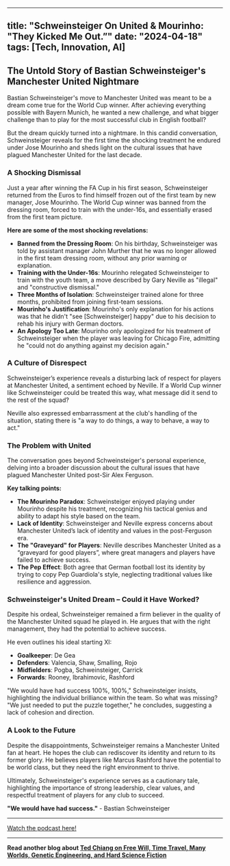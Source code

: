 
---
title: "Schweinsteiger On United & Mourinho: "They Kicked Me Out.”"
date: "2024-04-18"
tags: [Tech, Innovation, AI]
---

## The Untold Story of Bastian Schweinsteiger's Manchester United Nightmare

Bastian Schweinsteiger's move to Manchester United was meant to be a dream come true for the World Cup winner. After achieving everything possible with Bayern Munich, he wanted a new challenge, and what bigger challenge than to play for the most successful club in English football? 

But the dream quickly turned into a nightmare. In this candid conversation, Schweinsteiger reveals for the first time the shocking treatment he endured under Jose Mourinho and sheds light on the cultural issues that have plagued Manchester United for the last decade.

### A Shocking Dismissal 

Just a year after winning the FA Cup in his first season, Schweinsteiger returned from the Euros to find himself frozen out of the first team by new manager, Jose Mourinho. The World Cup winner was banned from the dressing room, forced to train with the under-16s, and essentially erased from the first team picture.

**Here are some of the most shocking revelations:**

* **Banned from the Dressing Room**:  On his birthday, Schweinsteiger was told by assistant manager John Murther that he was no longer allowed in the first team dressing room, without any prior warning or explanation. 
* **Training with the Under-16s**: Mourinho relegated Schweinsteiger to train with the youth team, a move described by Gary Neville as "illegal" and "constructive dismissal."
* **Three Months of Isolation**: Schweinsteiger trained alone for three months, prohibited from joining first-team sessions.
* **Mourinho's Justification**: Mourinho's only explanation for his actions was that he didn't "see [Schweinsteiger] happy" due to his decision to rehab his injury with German doctors.
* **An Apology Too Late**:  Mourinho only apologized for his treatment of Schweinsteiger when the player was leaving for Chicago Fire, admitting he "could not do anything against my decision again."

### A Culture of Disrespect

Schweinsteiger’s experience reveals a disturbing lack of respect for players at Manchester United, a sentiment echoed by Neville. If a World Cup winner like Schweinsteiger could be treated this way, what message did it send to the rest of the squad?

Neville also expressed embarrassment at the club's handling of the situation, stating there is "a way to do things, a way to behave, a way to act." 

### The Problem with United

The conversation goes beyond Schweinsteiger's personal experience, delving into a broader discussion about the cultural issues that have plagued Manchester United post-Sir Alex Ferguson. 

**Key talking points:**

* **The Mourinho Paradox**: Schweinsteiger enjoyed playing under Mourinho despite his treatment, recognizing his tactical genius and ability to adapt his style based on the team.
* **Lack of Identity**: Schweinsteiger and Neville express concerns about Manchester United’s lack of identity and values in the post-Ferguson era.
* **The "Graveyard" for Players**: Neville describes Manchester United as a “graveyard for good players”, where great managers and players have failed to achieve success. 
* **The Pep Effect**:  Both agree that German football lost its identity by trying to copy Pep Guardiola's style, neglecting traditional values like resilience and aggression.

### Schweinsteiger's United Dream – Could it Have Worked?

Despite his ordeal, Schweinsteiger remained a firm believer in the quality of the Manchester United squad he played in. He argues that with the right management, they had the potential to achieve success.

He even outlines his ideal starting XI:

* **Goalkeeper**: De Gea
* **Defenders**: Valencia, Shaw, Smalling, Rojo
* **Midfielders**: Pogba, Schweinsteiger, Carrick
* **Forwards**: Rooney, Ibrahimovic, Rashford

"We would have had success 100%, 100%," Schweinsteiger insists, highlighting the individual brilliance within the team. So what was missing? "We just needed to put the puzzle together," he concludes, suggesting a lack of cohesion and direction.

### A Look to the Future 

Despite the disappointments, Schweinsteiger remains a Manchester United fan at heart. He hopes the club can rediscover its identity and return to its former glory. He believes players like Marcus Rashford have the potential to be world class, but they need the right environment to thrive.

Ultimately, Schweinsteiger's experience serves as a cautionary tale, highlighting the importance of strong leadership, clear values, and respectful treatment of players for any club to succeed. 

**"We would have had success."** - Bastian Schweinsteiger

---
        




<a href="https://youtube.com/watch?v=1ACloJetIE0" target="_blank">Watch the podcast here!</a>


---

**Read another blog about [Ted Chiang on Free Will, Time Travel, Many Worlds, Genetic Engineering, and Hard Science Fiction](./20190919-tedchiang-manifold.md)**
